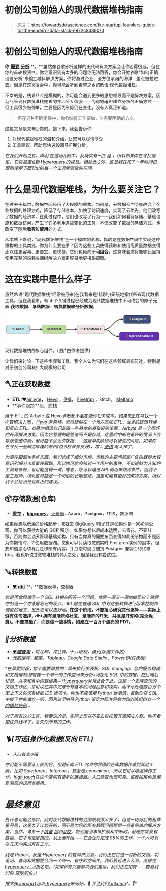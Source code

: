 # 初创公司创始人的现代数据堆栈指南

> 原文：<https://towardsdatascience.com/the-startup-founders-guide-to-the-modern-data-stack-e972c8d89023>

# 初创公司创始人的现代数据堆栈指南

**你** [**需要**](https://www.mckinsey.com/industries/technology-media-and-telecommunications/our-insights/big-data-getting-a-better-read-on-performance) [**分析**](https://thinkgrowth.org/the-startup-founders-guide-to-analytics-1d2176f20ac1) **。**虽然像谷歌分析这样的无代码解决方案会让你走得很远，但在你的首轮投资中，你会意识到有太多的问题你无法回答，你会开始谷歌“如何正确设置分析”来偷工减料解决方案。你将游过企业、全方位承诺的海洋，差点被拉进去。但是在这次搜索中，你可能会听到希望之乡的低语:现代数据堆栈。

不幸的是，栈*是什么*是模糊的，你可能会遇到更多的思想领导而不是解决方案。因为尽管现代数据堆栈兜售的东西令人信服——为你的组织建立分析的正确方式——但工具很少被列举，主要是因为形势仍在变化，没有人真正知道。

> 但在这种不确定性中，你仍然有工作要做，你需要明确的方向。

这篇文章是来帮助你的。接下来，我会告诉你:

1.  对现代数据堆栈的温和介绍，让您可以尽情享受
2.  工具建议，帮助您快速设置可扩展分析。

*在我们开始之前，声明:在这场比赛中，我确实有一匹* [*马*](http://hyperquery.ai) *，所以如果你在寻找偏见，它将被定位到 Hyperquery 的提及。但除此之外，这是我在花了一年时间设置和使用下面列出的每一个工具后测量的空间。*

# 什么是现代数据堆栈，为什么要关注它？

在过去十年中，数据空间经历了大规模的重构。特别是，云数据仓库彻底改变了企业数据的处理方式，降低了存储成本，加快了访问速度，实现了云优先。他们改写了数据的经济学，在此过程中，他们也改写了行为——我们如何看待存储、基础设施和数据访问，产生了许多利用这些变化的工具，不仅改变了数据的存储方式，也改变了随后**收购**和**使用**的方式。

从本质上来说，“现代数据堆栈”是一个模糊的名称，指的是在数据空间中实现这种重构的工具类别。你为什么要在乎？因为这些工具使得获取和使用高质量数据变得比以往更容易、更便宜、更快捷。它们也倾向于**可组合**，这意味着您将能够比坚持使用完整的端到端捆绑解决方案更容易地更换供应商。

# 这在实践中是什么样子

虽然术语“现代数据堆栈”经常被用来(在我看来是错误的)笼统地指代*所有*现代数据工具，但在我看来，有 4 个关键过程已经成为现代数据堆栈中不可改变的原子元素:**获取数据、存储数据、转换数据和分析数据**。

![](img/b8fbb2cff5a3313963ef7db0391f8436.png)

现代数据堆栈的核心组件。(图片由作者提供)

让我们来讨论一下这些步骤和工具，我个人认为它们在这些领域最有前途，特别是对于初创公司和扩大规模的公司:

## 🪓正在获取数据

*   **ETL:❤️**[air byte](http://airbyte.com)**，** [Hevo](http://hevodata.com) ，[便携](https://portable.io/)， [Fivetran](http://fivetran.com) ，Stitch， [Meltano](https://meltano.com/)
*   **事件跟踪:**段，舵栈

用于 ETL 的 Airbyte 或 Hevo 两者都不会花费你任何成本。如果您正在寻找一个托管解决方案， [*Hevo*](https://hevodata.com/integrations/pipeline/) *非常棒，您将能够在一个地方完成 ETL、业务前逻辑转换和反向 ETL。如果你相信自己能做一些基本的基础设施设置，Airbyte 是一个很好的开源解决方案。因为它管理的是管道而不是存储，这里的中断在最坏的情况下会导致管道中断，但可能不会丢失数据——这是早期阶段可以接受的风险。如果你在寻找一些晦涩难懂的东西(但仍然保养良好)，那么* [*便携*](https://portable.io/) *就太棒了。*

*为事件跟踪也弄点东西。我们选择了细分市场，但我的主要问题是广告拦截器太容易识别细分市场事件跟踪，所以你可能会错过一半用户的事件。不知道鲜为人知的工具有多好，但可能值得一试。或者，您可以通过 API 调用来跟踪事件，但我不是工程师，所以这可能是一个可怕的长期想法。这里可能有更好的解决方案，所以我不会给出任何真正的建议。*

## 📦存储数据(仓库)

*   [**雪花**](http://snowflake.com) **，**[**big query**](https://cloud.google.com/bigquery)，[火弩箭](http://firebolt.io)，Azure，Postgres，红移，数据湖

如果你想以低廉的价格起步，那就去 BigQuery 吧(尤其是如果你是一家初创公司，你可以获得大量的 GCP 积分)。如果你想以后成本透明，去雪花。不要红移，否则你会讨厌管理基础架构，只有当你真的需要东西变得如此无结构而不是因为你懒惰时，才使用数据湖。您也可以只读取您的实时 Postgres 实例的副本，但要知道您必须稍后迁移所有内容，并且您可能会遇到 Postgres 兼容性的红移 b/c。我也听说过微软堆栈的伟大之处，但是我没有尝试过。

## 🪚转换数据

*   [**❤️ dbt**](http://getdbt.com) **，**数据表单，查看器

*您是否曾经编写一个 SQL 转换来回答一个问题，然后一遍又一遍地编写它？然后你制造一个你总是忘记的观点。dbt 是在普通 SQL 中对这些转换进行版本控制和调度的地方，因此您可以更好地*[](https://en.wikipedia.org/wiki/Don%27t_repeat_yourself)**。在这个阶段，不要担心研究其他选择——实际上没有任何选择。dbt 拥有最活跃的社区，最活跃的开发，并且是开源的(完全免费)。不要搞砸了，而是做一些事情，如建立一百万个漂亮的 PDT。**

## *📕分析数据*

*   *[**❤️超查询**](http://hyperquery.ai) ，可注释，深注释，十六进制，模式(数据工作区)*
*   *元数据库、超集、Tableau、Google Data Studio、Power BI(仪表板)*

**在早期阶段，您不需要单独的工具来执行仪表板、SQL munging、您的报告构建和文档编制:您需要一个单一的工作空间来分析+可视化 SQL 中的数据，然后随后记录、共享和集中调查结果—*[*Hyperquery*](http://hyperquery.ai)*非常适合于此。这是一个支持查询的文档工作区，您可以在其中完成所有基本的问题回答和探索，而不必处理数百万个无上下文的仪表板或 IDE 选项卡。你也不应该用 Python 做事情，直到你在 SQL 中做了你能做的一切，因为过早地将 Python 设定为标准将会为你的组织树立一个* [*的糟糕先例*](/how-to-scale-your-analytics-org-by-ditching-git-3d8d4ce398d1) *。**

*对于所有这些工具，我要说的是，实际上现在不要去自托管开源解决方案。你不希望红外线坏了，丢失你所有的工作。*

## *🪜[可选]操作化数据(反向 ETL)*

*   *人口普查小组*

*你可能不需要马上使用它，但是反向 ETL 允许你将你的仓库数据传输到其他工具，比如 Salesforce、Intercom，甚至是 conception，所以它可以增强操作工作。[*high touch*](http://hightouch.io)*在这个空间有更多的连接器。人口普查也很可靠。或者如果你是混乱邪恶的话两者都用。**

# *最终意见*

*批评者可能会感叹，我对现代数据堆栈的范围限制得太多了，但这一切背后的粗体星号是，这是为了让您开始，而不是为您的所有数据问题提供一些最简单的解决方案。当然，考虑一下[度量](https://robertyi.substack.com/p/signaling-a-tectonic-shift-in-the) [层](http://supergrain.com)和[监控](http://metaplane.dev)，特别是当事情扩展和中断时。但是你需要有数据，它才可能是错的。从上面开始——它会让你完成 95%的工作，一个人可以在几天内完成所有工作。*

**我是 Robert，我是 Hyperquery 的首席产品官，我们正在打造一种新的文档，将笔记、查询和数据整合到一个统一、有序的空间中。我们最近进入公测，直接在*[*hyperquery . ai*](http://hyperquery.ai)*报名吧。(如果你有兴趣帮助我们建设，我们正在招聘——查看我们的* [*空缺职位*](https://www.notion.so/Careers-at-Dataframe-3e861dab875443269ee612e9159c2071) *。)**

**推文*[*@ imrobertyi*](https://twitter.com/imrobertyi)*/*[*@ hyperquery*](http://twitter.com/hyperquery)*来问好。👋
关注我们*[*LinkedIn*](https://www.linkedin.com/company/hyperquery/)*。🙂**